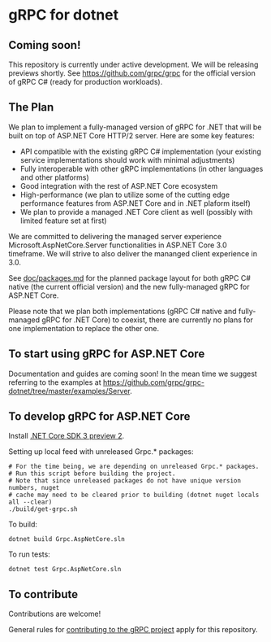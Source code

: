 # gRPC for dotnet

## Coming soon!

This repository is currently under active development. We will be releasing previews shortly.
See https://github.com/grpc/grpc for the official version of gRPC C# (ready for production workloads).

## The Plan

We plan to implement a fully-managed version of gRPC for .NET that will be built on top of ASP.NET Core HTTP/2 server.
Here are some key features:
- API compatible with the existing gRPC C# implementation (your existing service implementations should work with minimal adjustments)
- Fully interoperable with other gRPC implementations (in other languages and other platforms)
- Good integration with the rest of ASP.NET Core ecosystem
- High-performance (we plan to utilize some of the cutting edge performance features from ASP.NET Core and in .NET plaform itself)
- We plan to provide a managed .NET Core client as well (possibly with limited feature set at first)

We are committed to delivering the managed server experience Microsoft.AspNetCore.Server functionalities in ASP.NET Core 3.0 timeframe. We will strive to also deliver the mananged client experience in 3.0.

See [doc/packages.md](doc/packages.md) for the planned package layout for both gRPC C# native (the current official version) and the new fully-managed gRPC for ASP.NET Core.

Please note that we plan both implementations (gRPC C# native and fully-managed gRPC for .NET Core) to coexist, there are currently no plans for one implementation to replace the other one.

## To start using gRPC for ASP.NET Core

Documentation and guides are coming soon! In the mean time we suggest referring to the examples at https://github.com/grpc/grpc-dotnet/tree/master/examples/Server.

## To develop gRPC for ASP.NET Core

Install [.NET Core SDK 3 preview 2](https://dotnet.microsoft.com/download/dotnet-core/3.0).

Setting up local feed with unreleased Grpc.* packages:
```
# For the time being, we are depending on unreleased Grpc.* packages.
# Run this script before building the project.
# Note that since unreleased packages do not have unique version numbers, nuget
# cache may need to be cleared prior to building (dotnet nuget locals all --clear)
./build/get-grpc.sh
```

To build:
```
dotnet build Grpc.AspNetCore.sln
```

To run tests:
```
dotnet test Grpc.AspNetCore.sln
```

## To contribute

Contributions are welcome!

General rules for [contributing to the gRPC project](https://github.com/grpc/grpc/blob/master/CONTRIBUTING.md) apply for this repository.
